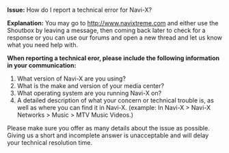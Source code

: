 **Issue:** How do I report a technical error for Navi-X?

**Explanation:** You may go to http://www.navixtreme.com and either use the Shoutbox by leaving a message, then coming back later to check for a response or you can use our forums and open a new thread and let us know what you need help with.

**When reporting a technical eror, please include the following information in your communication:**

1. What version of Navi-X are you using?
2. What is the make and version of your media center?
3. What operating system are you running Navi-X on?
4. A detailed description of what your concern or technical trouble is, as well as where you can find it in Navi-X. (example: In Navi-X > Navi-X Networks > Music > MTV Music Videos.)

Please make sure you offer as many details about the issue as possible. Giving us a short and incomplete answer is unacceptable and will delay your technical resolution time.